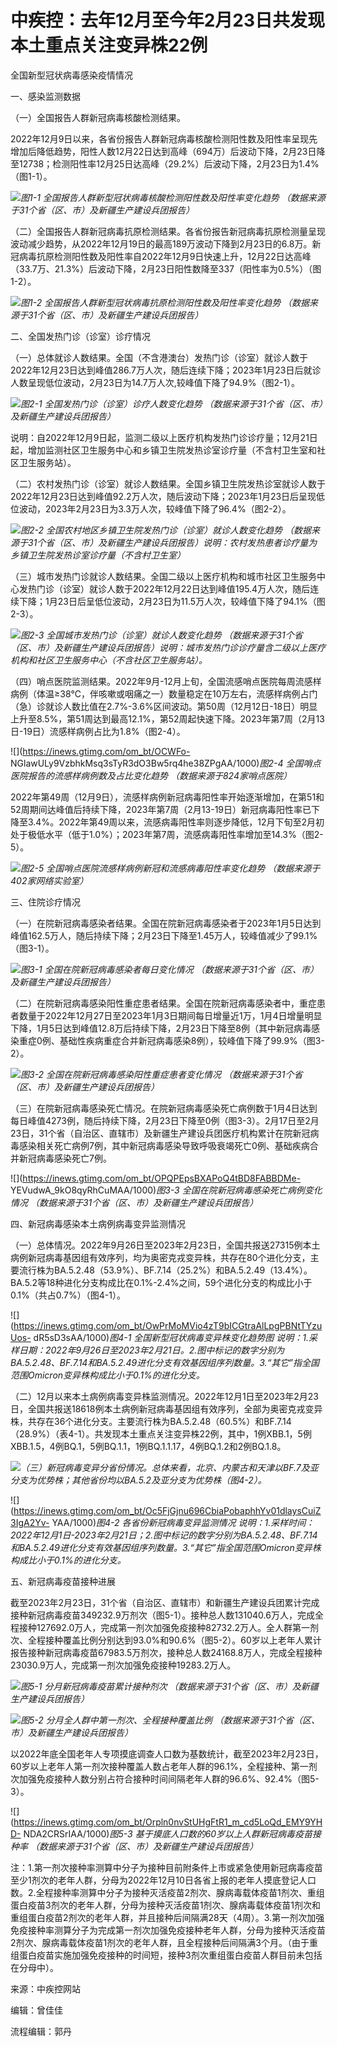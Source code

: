 # 中疾控：去年12月至今年2月23日共发现本土重点关注变异株22例

全国新型冠状病毒感染疫情情况

一、感染监测数据

（一）全国报告人群新冠病毒核酸检测结果。

2022年12月9日以来，各省份报告人群新冠病毒核酸检测阳性数及阳性率呈现先增加后降低趋势，阳性人数12月22日达到高峰（694万）后波动下降，2月23日降至12738；检测阳性率12月25日达高峰（29.2%）后波动下降，2月23日为1.4%（图1-1）。

![](https://inews.gtimg.com/om_bt/OyLuFn4Jfk1qaYSzkCvFPnguKEBhliO6ku1iqZhKyE0LkAA/1000)_图1-1
全国报告人群新型冠状病毒核酸检测阳性数及阳性率变化趋势 （数据来源于31个省（区、市）及新疆生产建设兵团报告）_

（二）全国报告人群新冠病毒抗原检测结果。各省份报告新冠病毒抗原检测量呈现波动减少趋势，从2022年12月19日的最高189万波动下降到2月23日的6.8万。新冠病毒抗原检测阳性数及阳性率自2022年12月9日快速上升，12月22日达高峰（33.7万、21.3%）后波动下降，2月23日阳性数降至337（阳性率为0.5%）（图1-2）。

![](https://inews.gtimg.com/om_bt/OJdtPFOVS7h9fHnxKpGJFWLqA1FHZq_ybtYp6zQSVcndUAA/1000)_图1-2
全国报告人群新型冠状病毒抗原检测阳性数及阳性率变化趋势 （数据来源于31个省（区、市）及新疆生产建设兵团报告）_

二、全国发热门诊（诊室）诊疗情况

（一）总体就诊人数结果。全国（不含港澳台）发热门诊（诊室）就诊人数于2022年12月23日达到峰值286.7万人次，随后连续下降；2023年1月23日后就诊人数呈现低位波动，2月23日为14.7万人次,较峰值下降了94.9%（图2-1）。

![](https://inews.gtimg.com/om_bt/OMIvBGZAacgGyC5QWpnTaYDbqSGRHcUdUGdHoDPufuLJQAA/1000)_图2-1
全国发热门诊（诊室）诊疗人数变化趋势 （数据来源于31个省（区、市）及新疆生产建设兵团报告）_

说明：自2022年12月9日起，监测二级以上医疗机构发热门诊诊疗量；12月21日起，增加监测社区卫生服务中心和乡镇卫生院发热诊室诊疗量（不含村卫生室和社区卫生服务站）。

（二）农村发热门诊（诊室）就诊人数结果。全国乡镇卫生院发热诊室就诊人数于2022年12月23日达到峰值92.2万人次，随后波动下降；2023年1月23日后呈现低位波动，2023年2月23日为3.3万人次，较峰值下降了96.4%（图2-2）。

![](https://inews.gtimg.com/om_bt/O6lwkt_mdTwKBHYoK111oY_nq-1uCo9A1Rdq_qEabGaAkAA/1000)_图2-2
全国农村地区乡镇卫生院发热门诊（诊室）就诊人数变化趋势
（数据来源于31个省（区、市）及新疆生产建设兵团报告）说明：农村发热患者诊疗量为乡镇卫生院发热诊室诊疗量（不含村卫生室）_

（三）城市发热门诊就诊人数结果。全国二级以上医疗机构和城市社区卫生服务中心发热门诊（诊室）就诊人数于2022年12月22日达到峰值195.4万人次，随后连续下降；1月23日后呈低位波动，2月23日为11.5万人次，较峰值下降了94.1%（图2-3）。

![](https://inews.gtimg.com/om_bt/OapUE6RhrfZDZ0KfC8aF93y5NYoxtHJQ1nh77bxJdwiI4AA/1000)_图2-3
全国城市发热门诊（诊室）就诊人数变化趋势
（数据来源于31个省（区、市）及新疆生产建设兵团报告）说明：城市发热门诊诊疗量含二级以上医疗机构和社区卫生服务中心（不含社区卫生服务站）。_

（四）哨点医院监测结果。2022年9月-12月上旬，全国流感哨点医院每周流感样病例（体温≥38℃，伴咳嗽或咽痛之一）数量稳定在10万左右，流感样病例占门（急）诊就诊人数比值在2.7%-3.6%区间波动。第50周（12月12日-18日）明显上升至8.5%，第51周达到最高12.1%，第52周起快速下降。2023年第7周（2月13日-19日）流感样病例占比为1.8%（图2-4）。

![](https://inews.gtimg.com/om_bt/OCWFo-
NGlawULy9VzbhkMsq3sTyR3dO3Bw5rq4he38ZPgAA/1000)_图2-4 全国哨点医院报告的流感样病例数及占比变化趋势
（数据来源于824家哨点医院）_

2022年第49周（12月9日），流感样病例新冠病毒阳性率开始逐渐增加，在第51和52周期间达峰值后持续下降，2023年第7周（2月13-19日）新冠病毒阳性率已下降至3.4%。2022年第49周以来，流感病毒阳性率则逐步降低，12月下旬至2月初处于极低水平（低于1.0%）；2023年第7周，流感病毒阳性率增加至14.3%（图2-5）。

![](https://inews.gtimg.com/om_bt/OuF91feyWNygKu4SBBPptoB_48Q_ovq5kbjjA9TfzphfIAA/1000)_图2-5
全国哨点医院流感样病例新冠和流感病毒阳性率变化趋势 （数据来源于402家网络实验室）_

三、住院诊疗情况

（一）在院新冠病毒感染者结果。全国在院新冠病毒感染者于2023年1月5日达到峰值162.5万人，随后持续下降；2月23日下降至1.45万人，较峰值减少了99.1%（图3-1）。

![](https://inews.gtimg.com/om_bt/OqpbS9sL_K-1C0fos32zRL_MlfkspErbimIVcHR_9H4VEAA/1000)_图3-1
全国在院新冠病毒感染者每日变化情况 （数据来源于31个省（区、市）及新疆生产建设兵团报告）_

（二）在院新冠病毒感染阳性重症患者结果。全国在院新冠病毒感染者中，重症患者数量于2022年12月27日至2023年1月3日期间每日增量近1万，1月4日增量明显下降，1月5日达到峰值12.8万后持续下降，2月23日下降至8例（其中新冠病毒感染重症0例、基础性疾病重症合并新冠病毒感染8例），较峰值下降了99.9%（图3-2）。

![](https://inews.gtimg.com/om_bt/OgqgDjnFj-P5YCQziYqsYX-0PogEwozlvBFEgRcv1FpekAA/1000)_图3-2
全国在院新冠病毒感染阳性重症患者变化情况 （数据来源于31个省（区、市）及新疆生产建设兵团报告）_

（三）在院新冠病毒感染死亡情况。在院新冠病毒感染死亡病例数于1月4日达到每日峰值4273例，随后持续下降，2月23日下降至0例（图3-3）。2月17日至2月23日，31个省（自治区、直辖市）及新疆生产建设兵团医疗机构累计在院新冠病毒感染相关死亡病例7例，其中新冠病毒感染导致呼吸衰竭死亡0例、基础疾病合并新冠病毒感染死亡7例。

![](https://inews.gtimg.com/om_bt/OPQPEpsBXAPoQ4tBD8FABBDMe-
YEVudwA_9kO8qyRhCuMAA/1000)_图3-3 全国在院新冠病毒感染死亡病例变化情况
（数据来源于31个省（区、市）及新疆生产建设兵团报告）_

四、新冠病毒感染本土病例病毒变异监测情况

（一）总体情况。2022年9月26日至2023年2月23日，全国共报送27315例本土病例新冠病毒基因组有效序列，均为奥密克戎变异株，共存在80个进化分支，主要流行株为BA.5.2.48（53.9%）、BF.7.14（25.2%）和BA.5.2.49（13.4%）。BA.5.2等18种进化分支构成比在0.1%-2.4%之间，59个进化分支的构成比小于0.1%（共占0.7%）（图4-1）。

![](https://inews.gtimg.com/om_bt/OwPrMoMVio4zT9bICGtraAlLpgPBNtTYzuUos-
dR5sD3sAA/1000)_图4-1 全国新型冠状病毒变异株变化趋势图
说明：1.采样日期：2022年9月26日至2023年2月21日。2.图中标记的数字分别为BA.5.2.48、BF.7.14和BA.5.2.49进化分支有效基因组序列数量。3.“其它”指全国范围Omicron变异株构成比小于0.1%的进化分支。_

（二）12月以来本土病例病毒变异株监测情况。2022年12月1日至2023年2月23日，全国共报送18618例本土病例新冠病毒基因组有效序列，全部为奥密克戎变异株，共存在36个进化分支。主要流行株为BA.5.2.48（60.5%）和BF.7.14（28.9%）（表4-1）。共发现本土重点关注变异株22例，其中，1例XBB.1，5例XBB.1.5，4例BQ.1，5例BQ.1.1，1例BQ.1.1.17，4例BQ.1.2和2例BQ.1.8。

![](https://inews.gtimg.com/om_bt/OtolB2o5vASYH8LiexqaeWaAMowcVqXnXdz3rEv_4M_4YAA/1000)_（三）新冠病毒变异分省份情况。总体来看，北京、内蒙古和天津以BF.7及亚分支为优势株；其他省份均以BA.5.2及亚分支为优势株（图4-2）。_

![](https://inews.gtimg.com/om_bt/Oc5FjGjnu696CbiaPobaphhYv01dlaysCuiZ3IgA2Yv-
YAA/1000)_图4-2 各省份新冠病毒变异监测情况
说明：1.采样时间：2022年12月1日-2023年2月21日；2.图中标记的数字分别为BA.5.2.48、BF.7.14和BA.5.2.49进化分支有效基因组序列数量。3.“其它”指全国范围Omicron变异株构成比小于0.1%的进化分支。_

五、新冠病毒疫苗接种进展

截至2023年2月23日，31个省（自治区、直辖市）和新疆生产建设兵团累计完成接种新冠病毒疫苗349232.9万剂次（图5-1）。接种总人数131040.6万人，完成全程接种127692.0万人，完成第一剂次加强免疫接种82732.2万人。全人群第一剂次、全程接种覆盖比例分别达到93.0%和90.6%（图5-2）。60岁以上老年人累计报告接种新冠病毒疫苗67983.5万剂次，接种总人数24168.8万人，完成全程接种23030.9万人，完成第一剂次加强免疫接种19283.2万人。

![](https://inews.gtimg.com/om_bt/OtsJDTXKzCoDYZIxYEVo8UWUcBSVqqZUEbcJ2Lsz9KwK8AA/1000)_图5-1
分月新冠病毒疫苗累计接种剂次 （数据来源于31个省（区、市）及新疆生产建设兵团报告）_

![](https://inews.gtimg.com/om_bt/OydLXWm4bPTfeXFCNgCu6LRFeibG2SGZaDwsVP6AOIGDIAA/1000)_图5-2
分月全人群中第一剂次、全程接种覆盖比例 （数据来源于31个省（区、市）及新疆生产建设兵团报告）_

以2022年底全国老年人专项摸底调查人口数为基数统计，截至2023年2月23日，60岁以上老年人第一剂次接种覆盖人数占老年人群的96.1%，全程接种、第一剂次加强免疫接种人数分别占符合接种时间间隔老年人群的96.6%、92.4%（图5-3）。

![](https://inews.gtimg.com/om_bt/Orpln0nvStUHgFtR1_m_cd5LoQd_EMY9YHD-
NDA2CRSrIAA/1000)_图5-3 基于摸底人口数的60岁以上人群新冠病毒疫苗接种率 （数据来源于31个省（区、市）及新疆生产建设兵团报告）_

注：1.第一剂次接种率测算中分子为接种目前附条件上市或紧急使用新冠病毒疫苗至少1剂次的老年人群，分母为2022年12月10日各省上报的老年人摸底登记人口数。2.全程接种率测算中分子为接种灭活疫苗2剂次、腺病毒载体疫苗1剂次、重组蛋白疫苗3剂次的老年人群，分母为接种灭活疫苗1剂次、腺病毒载体疫苗1剂次和重组蛋白疫苗2剂次的老年人群，并且接种后间隔满28天（4周）。3.第一剂次加强免疫接种率测算分子为完成第一剂次加强免疫接种老年人群，分母为接种灭活疫苗2剂次、腺病毒载体疫苗1剂次的老年人群，且全程接种后间隔满3个月。（由于重组蛋白疫苗实施加强免疫接种的时间短，接种3剂次重组蛋白疫苗人群目前未包括在分母中）。

来源：中疾控网站

编辑：曾佳佳

流程编辑：郭丹


